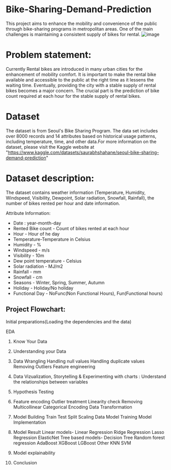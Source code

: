 # Bike-Sharing-Demand-Prediction
This project aims to enhance the mobility and convenience of the public through bike-sharing programs in metropolitan areas. One of the main challenges is maintaining a consistent supply of bikes for rental.
![image](https://user-images.githubusercontent.com/121234763/228830841-29d03322-0a3c-4c2b-9c98-19c2bf63c078.png)
# Problem statement:
Currently Rental bikes are introduced in many urban cities for the enhancement of mobility comfort. It is important to make the rental bike available and accessible to the public at the right time as it lessens the waiting time. Eventually, providing the city with a stable supply of rental bikes becomes a major concern. The crucial part is the prediction of bike count required at each hour for the stable supply of rental bikes.
# Dataset
The dataset is from Seoul's Bike Sharing Program. The data set includes over 8000 records and 14 attributes based on historical usage patterns, including temperature, time, and other data.For more information on the dataset, please visit the Kaggle website at 
"https://www.kaggle.com/datasets/saurabhshahane/seoul-bike-sharing-demand-prediction"
# Dataset description:
The dataset contains weather information (Temperature, Humidity, Windspeed, Visibility, Dewpoint, Solar radiation, Snowfall, Rainfall), the number of bikes rented per hour and date information.

Attribute Information:

* Date : year-month-day
* Rented Bike count - Count of bikes rented at each hour
* Hour - Hour of he day
* Temperature-Temperature in Celsius
* Humidity - %
* Windspeed - m/s
* Visibility - 10m
* Dew point temperature - Celsius
* Solar radiation - MJ/m2
* Rainfall - mm
* Snowfall - cm
* Seasons - Winter, Spring, Summer, Autumn
* Holiday - Holiday/No holiday
* Functional Day - NoFunc(Non Functional Hours), Fun(Functional hours)

## Project Flowchart:
Initial preparations(Loading the dependencies and the data)

EDA
1. Know Your Data
2. Understanding your Data
3. Data Wrangling
  Handling null values
  Handling duplicate values
  Removing Outliers
  Feature engineering

4. Data Vizualization, Storytelling & Experimenting with charts : Understand the relationships between variables
5. Hypothesis Testing
6. Feature encoding
    Outlier treatment
    Linearity check
    Removing Multicollinear
    Categorical Encoding
    Data Transformation
7. Model Building
    Train Test Split
    Scaling Data
    Model Training
    Model Implementation
8. Model Result 
    Linear models-
     Linear Regression
     Ridge Regression
     Lasso Regression
     ElasticNet
    Tree based models-
     Decision Tree
     Random forest regression
     AdaBoost
     XGBoost
     LGBoost
   Other
     KNN
     SVM
9. Model explainability
10. Conclusion





